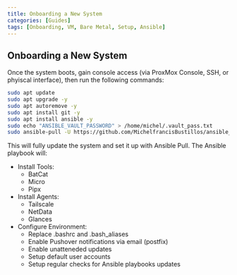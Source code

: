 ```yaml
---
title: Onboarding a New System
categories: [Guides]
tags: [Onboarding, VM, Bare Metal, Setup, Ansible]
---
```


## Onboarding a New System

Once the system boots, gain console access (via ProxMox Console, SSH, or phyiscal interface), then run the following commands:

```bash
sudo apt update
sudo apt upgrade -y
sudo apt autoremove -y
sudo apt install git -y
sudo apt install ansible -y
sudo echo "ANSIBLE_VAULT_PASSWORD" > /home/michel/.vault_pass.txt
sudo ansible-pull -U https://github.com/MichelfrancisBustillos/ansible_pull.git --vault-password-file /home/michel/.vault_pass.txt
```

This will fully update the system and set it up with Ansible Pull.
The Ansible playbook will:

- Install Tools:
  - BatCat
  - Micro
  - Pipx
- Install Agents:
  - Tailscale
  - NetData
  - Glances
- Configure Environment:
  - Replace .bashrc and .bash_aliases
  - Enable Pushover notifications via email (postfix)
  - Enable unatteneded updates
  - Setup default user accounts
  - Setup regular checks for Ansible playbooks updates
